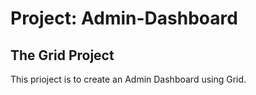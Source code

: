 # Project: Admin-Dashboard
## The Grid Project
This prioject is to create an Admin Dashboard using Grid.